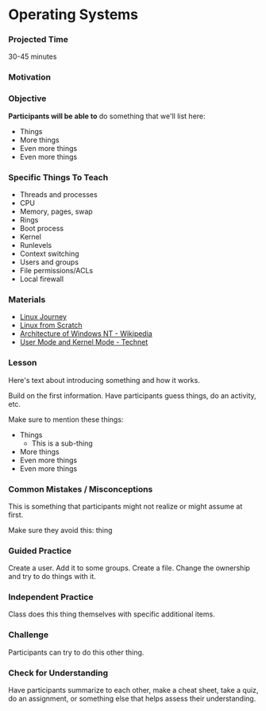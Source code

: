 # Operating Systems

### Projected Time
30-45 minutes

### Motivation


### Objective
**Participants will be able to** do something that we'll list here:
- Things
- More things
- Even more things
- Even more things

### Specific Things To Teach
- Threads and processes
- CPU
- Memory, pages, swap
- Rings
- Boot process
- Kernel
- Runlevels
- Context switching
- Users and groups
- File permissions/ACLs
- Local firewall

### Materials

- [Linux Journey](https://linuxjourney.com/)
- [Linux from Scratch](http://linuxfromscratch.org/lfs/read.html)
- [Architecture of Windows NT - Wikipedia](https://en.wikipedia.org/wiki/Architecture_of_Windows_NT)
- [User Mode and Kernel Mode - Technet](https://msdn.microsoft.com/en-us/windows/hardware/drivers/gettingstarted/user-mode-and-kernel-mode)

### Lesson

Here's text about introducing something and how it works.

Build on the first information. Have participants guess things, do an activity, etc.

Make sure to mention these things: 
- Things
	- This is a sub-thing
- More things
- Even more things
- Even more things


### Common Mistakes / Misconceptions

This is something that participants might not realize or might assume at first.

Make sure they avoid this: thing


### Guided Practice

Create a user. Add it to some groups. Create a file. Change the ownership and try to do things with it.


### Independent Practice

Class does this thing themselves with specific additional items.


### Challenge

Participants can try to do this other thing.


### Check for Understanding

Have participants summarize to each other, make a cheat sheet, take a quiz, do an assignment, or something else that helps assess their understanding. 

